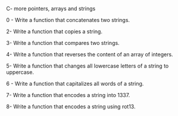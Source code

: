 C- more pointers, arrays and strings

0 - Write a function that concatenates two strings.

2- Write a function that copies a string.

3- Write a function that compares two strings.

4- Write a function that reverses the content of an array of integers.

5- Write a function that changes all lowercase letters of a string to uppercase.

6 - Write a function that capitalizes all words of a string.

7- Write a function that encodes a string into 1337.

8- Write a function that encodes a string using rot13.

